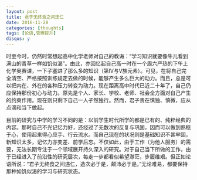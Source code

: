 ```yaml
---
layout: post
title: 君子无终食之间违仁
date: 2016-11-28
categories: [thoughts]
tags: [论语,管理提升]
disqus: y
---
```


时至今时，仍然时常想起高中化学老师对自己的教诲：“学习知识就要像牛儿看到满山的青草一样如饥似渴”。由此，亦回忆起自己高一时在一个周六严热的下午上化学奥赛课，一下子塞进了那么多的知识（第IV与V族元素）。可见，在将自己完全清空、严格按照训练规定去做的时候，能够产生多么巨大的动力。而且，总是可以把内在、外在的各种压力转变为动力。现在距离高中时代已近二十年了，自己仍应保持那份初心与动力。原先是个人、家长、学校、老师、社会全方面对自己产生的约束作用。现在则只剩下自己一人孑然独行。然而，君子贵在慎独、慎微，应从点滴和当下做起。

目前的研究与中学的学习不同的是：以前学生时代所学的都是已有的、纯粹经典的内容。那时自己不光记忆力好，还经过了无数次的反复与巩固，因而可以做到熟稔于心，使用起来得心应手、行云流水。而自己现在的状况则是基础知识不甚牢固，新知识太多，记忆力亦变差、前学后忘。不仅如此，由于工作（为他人服务）的需要，无法长期专注于一个领域展开持久深入的研究。对于自己当下所做的工作，由于已经进入了前沿性的研究层次，每走一步都看似希望渺茫，步履维艰。但正如论语所说：“君子无终食之间违仁，造次必于是，颠沛必于是。”无论难易，都要保持那种如饥似渴的学习与研究状态。

